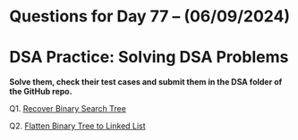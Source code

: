 # Questions for Day 77 – (06/09/2024)
# DSA Practice: Solving DSA Problems


**Solve them, check their test cases and submit them in the DSA folder of the GitHub repo.**

Q1. [Recover Binary Search Tree](https://leetcode.com/problems/recover-binary-search-tree/description/)

Q2. [Flatten Binary Tree to Linked List](https://leetcode.com/problems/flatten-binary-tree-to-linked-list/description/)
